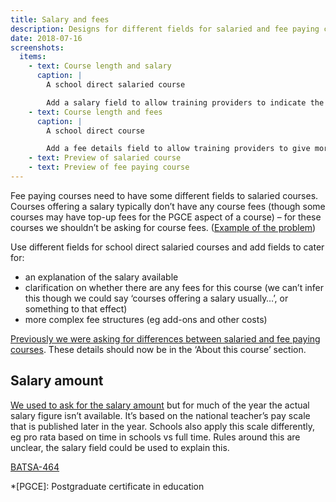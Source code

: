 ```yaml
---
title: Salary and fees
description: Designs for different fields for salaried and fee paying courses.
date: 2018-07-16
screenshots:
  items:
    - text: Course length and salary
      caption: |
        A school direct salaried course

        Add a salary field to allow training providers to indicate the amount of salary available and whether there are any other costs. We also prompt for an explicit declaration that there are no fees to pay.
    - text: Course length and fees
      caption: |
        A school direct course

        Add a fee details field to allow training providers to give more details if their fees are more complex (eg top-up fees for PGCE aspect of the course).
    - text: Preview of salaried course
    - text: Preview of fee paying course
---
```


Fee paying courses need to have some different fields to salaried courses. Courses offering a salary typically don’t have any course fees (though some courses may have top-up fees for the PGCE aspect of a course) – for these courses we shouldn’t be asking for course fees. ([Example of the problem](/publish-teacher-training-courses/templates#dont-use-a-template))

Use different fields for school direct salaried courses and add fields to cater for:

- an explanation of the salary available
- clarification on whether there are any fees for this course (we can’t infer this though we could say ‘courses offering a salary usually…’, or something to that effect)
- more complex fee structures (eg add-ons and other costs)

[Previously we were asking for differences between salaried and fee paying courses](/publish-teacher-training-courses/school-direct-view#salary). These details should now be in the ‘About this course’ section.

## Salary amount

[We used to ask for the salary amount](/publish-teacher-training-courses/school-direct-view#salary) but for much of the year the actual salary figure isn’t available. It’s based on the national teacher’s pay scale that is published later in the year. Schools also apply this scale differently, eg pro rata based on time in schools vs full time. Rules around this are unclear, the salary field could be used to explain this.

[BATSA-464](https://dfedigital.atlassian.net/browse/BATSA-464)

*[PGCE]: Postgraduate certificate in education
